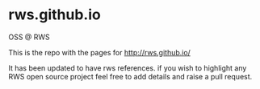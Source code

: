 # rws.github.io
OSS @ RWS

This is the repo with the pages for http://rws.github.io/

It has been updated to have rws references. if you wish to highlight any RWS open source project feel free to add details and raise a pull request.

